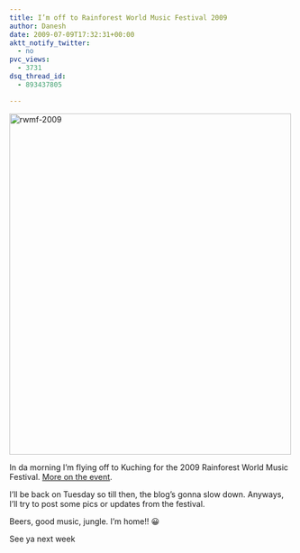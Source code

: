 ```yaml
---
title: I’m off to Rainforest World Music Festival 2009
author: Danesh
date: 2009-07-09T17:32:31+00:00
aktt_notify_twitter:
  - no
pvc_views:
  - 3731
dsq_thread_id:
  - 893437805

---
```

[<img loading="lazy" class="alignnone size-full wp-image-1635" title="rwmf-2009" src="/wp-content/uploads/2009/07/rwmf-2009.jpg" alt="rwmf-2009" width="500" height="606" />][1]

In da morning I&#8217;m flying off to Kuching for the 2009 Rainforest World Music Festival. [More on the event][2].

I&#8217;ll be back on Tuesday so till then, the blog&#8217;s gonna slow down. Anyways, I&#8217;ll try to post some pics or updates from the festival.

Beers, good music, jungle. I&#8217;m home!! 😀

See ya next week

 [1]: /wp-content/uploads/2009/07/rwmf-2009.jpg
 [2]: http://www.rainforestmusic-borneo.com/web/en/chairman_message.html